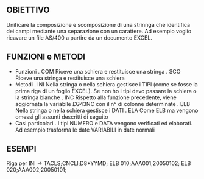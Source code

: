 ## OBIETTIVO
Unificare la composizione e scomposizione di una strinnga che identifica dei campi mediante una separazione con un
carattere. Ad esempio voglio ricavare un file AS/400 a partire da un documento EXCEL.
## FUNZIONI e METODI
- Funzioni
.  COM Riceve una schiera e restituisce una stringa
.  SCO Riceve una stringa e restituisce una schiera
- Metodi
.  INI Nella stringa o nella schiera gestisce i TIPI (come se fosse la prima riga di un foglio EXCEL).
       Se non ho i tipi devo passare la schiera o la stringa bianche
.  INC Rispetto alla funzione precedente, viene aggiornata la variabile £G43NC con il n° di colonne determinate
.  ELB Nella stringa o nella schiera gestisce i DATI
.  ELA Come ELB ma vengono omessi gli assunti descritti di seguito
- Casi particolari
  . I tipi NUMERO e DATA vengono verificati ed elaborati. Ad esempio trasforma le date VARIABILI in date normali

## ESEMPI
Riga per INI -> TACLS;CNCLI;D8*YYMD;
         ELB    010;AAA001;20050102;
         ELB    020;AAA002;20050101;
